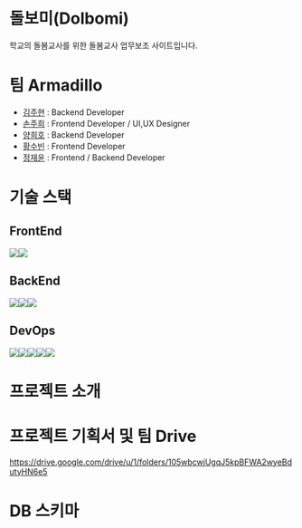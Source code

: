 # 돌보미(Dolbomi)

  학교의 돌봄교사를 위한 돌봄교사 업무보조 사이트입니다.
 
# 팀 Armadillo
- [김주현](https://github.com/cocosome) : Backend Developer
- [손주희](https://github.com/chokchok2400) : Frontend Developer / UI,UX Designer
- [양희호](https://github.com/jamesheeho) : Backend Developer
- [황수빈](https://github.com/Soooobiniya) : Frontend Developer
- [정재윤](https://github.com/slowlytoyou) : Frontend / Backend Developer 

# 기술 스택
## FrontEnd
<img src="https://img.shields.io/badge/React-61DA1B?style=for-the-badge&logo=React&logoColor=black"><img src="https://img.shields.io/badge/Redux-7d4A3C?style=for-the-badge&logo=Redux&logoColor=white">
## BackEnd
<img src="https://img.shields.io/badge/SpringBoot-01DAFB?style=for-the-badge&logo=SpringBoot&logoColor=black"><img src="https://img.shields.io/badge/Mysql-1502B6?style=for-the-badge&logo=Mysql&logoColor=white"><img src="https://img.shields.io/badge/Socket.io-764ABC?style=for-the-badge&logo=Socket.io&logoColor=white">
## DevOps
<img src="https://img.shields.io/badge/Github-31AAFB?style=for-the-badge&logo=Github&logoColor=white"><img src="https://img.shields.io/badge/github actions-61DAFB?style=for-the-badge&logo=githubactions&logoColor=black"><img src="https://img.shields.io/badge/visual studio code-6272A6?style=for-the-badge&logo=visualstudiocode&logoColor=white"><img src="https://img.shields.io/badge/intellij-764A0C?style=for-the-badge&logo=intellijidea&logoColor=white"><img src="https://img.shields.io/badge/google Team Drive-010AFB?style=for-the-badge&logo=googledrive&logoColor=white">

# 프로젝트 소개

# 프로젝트 기획서 및 팀 Drive
https://drive.google.com/drive/u/1/folders/105wbcwjUgqJ5kpBFWA2wyeBdutyHN6e5

# DB 스키마
